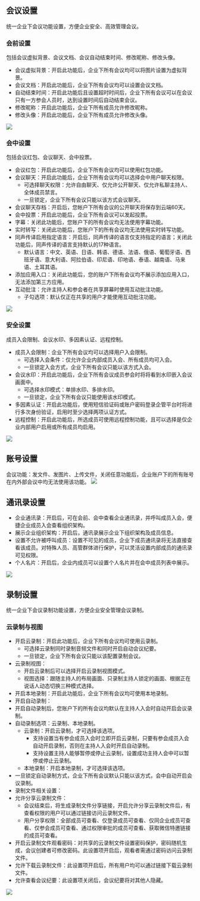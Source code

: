 ## 会议设置
统一企业下会议功能设置，方便企业安全、高效管理会议。

### 会前设置
包括会议虚拟背景、会议文档、会议自动结束时间、修改昵称、修改头像。
- 会议虚拟背景：开启此功能后，企业下所有会议均可以将图片设置为虚拟背景。
- 会议文档：开启此功能后，企业下所有会议均可以设置会议文档。
- 自动结束时间：开启此功能后且设置超时时间后，企业下所有会议可以在会议只有一方参会人员时，达到设置时间后自动结束会议。
- 修改昵称：开启此功能后，企业下所有成员允许修改昵称。
- 修改头像：开启此功能后，企业下所有成员允许修改头像。

![](https://qcloudimg.tencent-cloud.cn/raw/551e0240bc2c57f839e8de61875df197.png)

### 会中设置
包括会议红包、会议聊天、会中投票。
- 会议红包：开启此功能后，企业下所有会议均可以使用红包功能。
- 会议聊天：开启此功能后，企业下所有会议均可以选择会中用户聊天权限。
  -  可选择聊天权限：允许自由聊天、仅允许公开聊天、仅允许私聊主持人、全体成员禁言。
  -  一旦锁定，企业下所有会议只能以该方式会议聊天。
- 会议聊天存档：开启后，您帐户下所有会议的公开聊天将保存到云端60天。
- 会中投票：开启此功能后，企业下所有会议可以发起投票。
- 字幕：关闭此功能后，您账户下的所有会议均无法使用字幕功能。
- 实时转写：关闭此功能后，您账户下的所有会议均无法使用实时转写功能。
- 同声传译启用指定语言：开启后，同声传译的语言仅支持指定的语言；关闭此功能后，同声传译的语言支持默认的17种语言。
    -  默认语言：中文、英语、日语、韩语、德语、法语、俄语、葡萄牙语、西班牙语、意大利语、阿拉伯语、印尼语、印地语、泰语、越南语、马来语、土耳其语。
- 添加应用入口：关闭此功能后，您的账户下所有会议均不展示添加应用入口，无法添加第三方应用。
- 互动批注：允许主持人和参会者在共享屏幕时使用互动批注功能。
   -  子勾选项：默认仅正在共享的用户才能使用互动批注功能。

![](https://qcloudimg.tencent-cloud.cn/raw/0364308beb6ed31b261e6e0892c2a776.png)

### 安全设置
成员入会限制、会议水印、多因素认证、远程控制。
- 成员入会限制：企业下所有会议均可以选择用户入会限制。
	- 可选择入会条件：仅允许企业内部成员入会、所有成员均可入会。
	- 一旦锁定入会方式，企业下所有会议只能以该方式入会。
- 会议水印：开启此功能后，企业下所有会议成员参会时将将看到水印嵌入会议画面中。
	- 可选择水印模式：单排水印、多排水印。
	- 一旦锁定，企业下所有会议只能使用该水印模式。
- 多因素认证：开启此功能后，使用短信验证码或账户密码登录企管平台时将进行多次身份验证，启用时至少选择两项认证方式。
- 远程控制：开启此功能后，所选成员可使用远程控制功能，且可以选择是仅企业内部用户启用或所有成员均启用。

![](https://qcloudimg.tencent-cloud.cn/raw/9fb040c0153174fc8e756e09322dc7a3.png)

## 账号设置
会议功能：发文件、发图片、上传文件，关闭任意功能后，企业账户下的所有账号在内外部会议中均无法使用该功能。
![](https://qcloudimg.tencent-cloud.cn/raw/42bbca01b94e6d23949b92c177639aa4.png)

## 通讯录设置
- 企业通讯录：开启后，可在会前、会中查看企业通讯录，并呼叫成员入会，便捷企业成员入会查看组织架构。
- 展示企业组织架构：开启后，通讯录展示企业下组织架构及成员信息。
- 设置不允许被呼叫成员：设置不可见的成员，企业下成员通讯录将无法直接查看该成员。对特殊人员、高管群体进行保护，可以灵活设置内部成员的通讯录可见权限。
- 个人名片：开启后，企业内成员可以设置个人名片并在会中成员列表中展示。

![](https://qcloudimg.tencent-cloud.cn/raw/d06365d12566c919e5d15e0b007f3813.png)


## 录制设置
统一企业下会议录制功能设置，方便企业安全管理会议录制。

### 云录制与视图
- 开启云录制：开启此功能后，企业下所有会议均可使用云录制。
	- 可选择云录制同时录制音频文件和同时开启自动会议纪要。
	- 一旦锁定，企业下所有会议只能以该配置录制会议。
- 云录制视图：
	- 开启云录制后可以选择开启云录制视图模式。
	- 视图选择：跟随主持人的布局画面、只录制主持人锁定的画面、根据正在说话人动态切换三种模式选择。
- 开启本地录制：开启此功能后，企业下所有会议均可使用本地录制。
- 开启自动录制：
 - 开启自动录制后，您账户下的所有会议均默认在主持人入会时自动开启会议录制。
 - 自动录制选项：云录制、本地录制。
	- 云录制：开启云录制，才可选择该选项。
		- 支持设置当有参会成员入会时立即开启云录制，只要有参会成员入会自动开启录制，否则在主持人入会时开启自动录制。
		- 支持设置主持人能够暂停或停止云录制，设置成功主持人会中可以暂停或停止云录制。
	- 本地录制：开启本地录制，才可选择该选项。
- 一旦锁定自动录制方式，企业下所有会议默认只能以该方式，会中自动开启会议录制。
- 录制文件相关设置：
 - 允许分享云录制文件：
	 - 会议结束后，将生成录制文件分享链接，开启允许分享云录制文件后，有查看权限的用户可以通过链接访问云录制文件。
	 - 用户分享权限：全部成员可查看、仅登录成员可查看、仅同企业成员可查看、仅参会成员可查看、通过权限审批的成员可查看、获取微信特邀链接的成员可查看。
 - 开启云录制文件观看密码：对共享的云录制文件设置密码保护，密码随机生成，会议创建者可修改密码。此设置项开启后，观看者需通过密码访问云录制文件。
 - 允许下载云录制文件：此设置项开启后，所有用户均可以通过链接下载云录制文件。
 - 允许查看会议纪要：此设置项关闭后，会议纪要将对其他人隐藏。

![](https://qcloudimg.tencent-cloud.cn/raw/7fbf070f81dab47f4812a058011402da.png)

